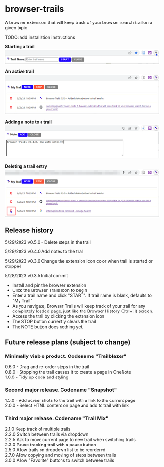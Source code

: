# browser-trails
A browser extension that will keep track of your browser search trail on a given topic

TODO: add installation instructions

**Starting a trail**  
<kbd>
<img src="https://github.com/somedaygone/browser-trails/blob/main/img/browser-trails-start-0.3.6.png" width="600" />
</kbd>

**An active trail**  
<kbd>
<img src="https://github.com/somedaygone/browser-trails/blob/main/img/browser-trails-trail-0.5.0.png" width="600" />
</kbd>

**Adding a note to a trail**  
<kbd>
<img src="https://github.com/somedaygone/browser-trails/blob/main/img/browser-trails-note-0.4.0.png" width="600" />
</kbd>

**Deleting a trail entry**  
<kbd>
<img src="https://github.com/somedaygone/browser-trails/blob/main/img/browser-trails-delete-0.5.0.png" width="600" />
</kbd>

## Release history
5/29/2023 v0.5.0 - Delete steps in the trail  

5/29/2023 v0.4.0 Add notes to the trail  

5/29/2023 v0.3.6 Change the extension icon color when trail is started or stopped  

5/28/2023 v0.3.5 Initial commit  
- Install and pin the browser extension
- Click the Browser Trails icon to begin
- Enter a trail name and click "START". If trail name is blank, defaults to "My Trail"
- As you navigate, Browser Trails will keep track of your trail for any completely loaded page, just like the Browser History (Ctrl+H) screen.
- Access the trail by clicking the extension icon
- The STOP button currently clears the trail
- The NOTE button does nothing yet.  

## Future release plans (subject to change)
### Minimally viable product. Codename "Trailblazer"
0.6.0 - Drag and re-order steps in the trail  
0.8.0 - Stopping the trail causes it to create a page in OneNote  
1.0.0 - Tidy up code and styling  

### Second major release. Codename "Snapshot"
1.5.0 - Add screenshots to the trail with a link to the current page  
2.0.0 - Select HTML content on page and add to trail with link  

### Third major release. Codename "Trail Mix"
2.1.0 Keep track of multiple trails  
2.2.0 Switch between trails via dropdown  
2.2.5 Ask to move current page to new trail when switching trails  
2.3.0 Pause tracking trail with a pause button  
2.5.0 Allow trails on dropdown list to be reordered  
2.7.0 Allow copying and moving of steps between trails  
3.0.0 Allow "Favorite" buttons to switch between trails  
